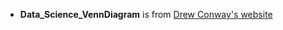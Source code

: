 - **Data_Science_VennDiagram** is from [Drew Conway's website](http://drewconway.com/zia/2013/3/26/the-data-science-venn-diagram)
